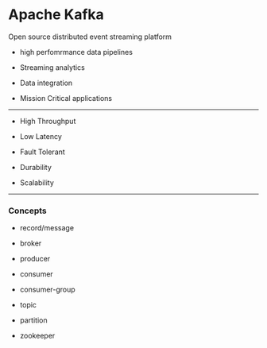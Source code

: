 # Apache Kafka
Open source distributed event streaming platform

- high perfomrmance data pipelines
 
- Streaming analytics

- Data integration

- Mission Critical applications

---

- High Throughput

- Low Latency

- Fault Tolerant

- Durability

- Scalability


---
### Concepts

- record/message 

- broker 

- producer

- consumer

- consumer-group

- topic

- partition

- zookeeper




